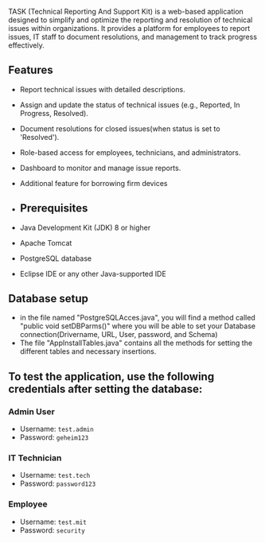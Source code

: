 TASK (Technical Reporting And Support Kit) is a web-based application designed to simplify and optimize the reporting and resolution of technical issues within organizations.
It provides a platform for employees to report issues, IT staff to document resolutions, and management to track progress effectively.

## Features
- Report technical issues with detailed descriptions.
- Assign and update the status of technical issues (e.g., Reported, In Progress, Resolved).
- Document resolutions for closed issues(when status is set to 'Resolved').
- Role-based access for employees, technicians, and administrators.
- Dashboard to monitor and manage issue reports.
- Additional feature for borrowing  firm devices

- ## Prerequisites
- Java Development Kit (JDK) 8 or higher
- Apache Tomcat 
- PostgreSQL database
- Eclipse IDE or any other Java-supported IDE

## Database setup
- in the file named "PostgreSQLAcces.java", you will find a method called "public void setDBParms()" where you will be able to set your Database connection(Drivername, URL, User, password, and Schema)
- The file "AppInstallTables.java" contains all the methods for setting the different tables and necessary insertions.


## To test the application, use the following credentials after setting the database:
### Admin User
- Username: `test.admin`
- Password: `geheim123`

### IT Technician
- Username: `test.tech`
- Password: `password123`

### Employee
- Username: `test.mit`
- Password: `security`

